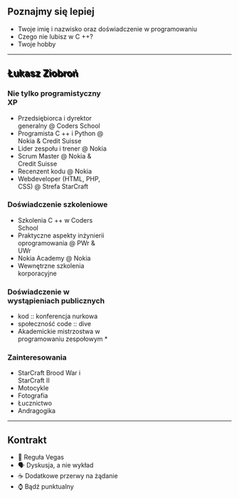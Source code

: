 ## Poznajmy się lepiej

* Twoje imię i nazwisko oraz doświadczenie w programowaniu
* Czego nie lubisz w C ++?
* Twoje hobby

___
<!-- .slide: data-background="../img/lukasz.jpg" -->

<h2 style = "text-shadow: 2px 2px black;"> Łukasz Ziobroń </h2>
<div class="box fragment" style="width: 45%; left: 0; top: 100px;">

### Nie tylko programistyczny XP

* Przedsiębiorca i dyrektor generalny @ Coders School
* Programista C ++ i Python @ Nokia & Credit Suisse
* Lider zespołu i trener @ Nokia
* Scrum Master @ Nokia & Credit Suisse
* Recenzent kodu @ Nokia
* Webdeveloper (HTML, PHP, CSS) @ Strefa StarCraft

</div>

<div class="box fragment" style="width: 45%; right: 0; top: 100px;">

### Doświadczenie szkoleniowe

* Szkolenia C ++ w Coders School
* Praktyczne aspekty inżynierii oprogramowania @ PWr & UWr
* Nokia Academy @ Nokia
* Wewnętrzne szkolenia korporacyjne

</div>

<div class="box fragment" style="width: 45%; left: 0; top: 400px;">

### Doświadczenie w wystąpieniach publicznych

* kod :: konferencja nurkowa
* społeczność code :: dive
* Akademickie mistrzostwa w programowaniu zespołowym *

</div>

<div class="box fragment" style="width: 45%; right: 0; top: 400px;">

### Zainteresowania

* StarCraft Brood War i StarCraft II
* Motocykle
* Fotografia
* Łucznictwo
* Andragogika

</div>

___

## Kontrakt

* 🎰 Reguła Vegas
* 🗣 Dyskusja, a nie wykład
* ☕️ Dodatkowe przerwy na żądanie
* ⌚️ Bądź punktualny
